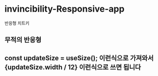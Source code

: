 # invincibility-Responsive-app
반응형 치트키

무적의 반응형
---
const updateSize = useSize();
이런식으로 가져와서
{updateSize.width / 12}
이런식으로 쓰면 됩니다 
---
